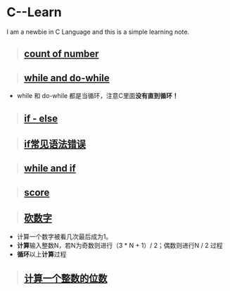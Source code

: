 # C--Learn
I am a newbie in C Language and this is a simple learning note.

>##  [count of number](https://github.com/LeonardJoey/C--Learn/blob/master/count%20of%20number)

>##  [while and do-while](https://github.com/LeonardJoey/C--Learn/blob/master/do-while%20and%20while)
 - while 和 do-while 都是当循环，注意C里面**没有直到循环！**
>##  [if - else](https://github.com/LeonardJoey/C--Learn/blob/master/if%20-%20else)

>##  [if常见语法错误](https://github.com/LeonardJoey/C--Learn/blob/master/if%E8%AF%AD%E5%8F%A5%E5%B8%B8%E8%A7%81%E9%94%99%E8%AF%AF)

>##  [while and if](https://github.com/LeonardJoey/C--Learn/blob/master/while%20and%20If)

>##  [score](https://github.com/LeonardJoey/C--Learn/blob/master/score)

>## [砍数字](https://github.com/LeonardJoey/C--Learn/blob/master/%E7%A0%8D%E6%95%B0%E5%AD%97)
- 计算一个数字被看几次最后成为1。
- **计算**输入整数N，若N为奇数则进行（3 * N + 1）/ 2；偶数则进行N / 2 过程
- **循环**以上**计算**过程
>## [计算一个整数的位数](https://github.com/LeonardJoey/C--Learn/blob/master/%E8%AE%A1%E7%AE%97%E4%B8%80%E4%B8%AA%E6%95%B4%E6%95%B0%E7%9A%84%E4%BD%8D%E6%95%B0)
